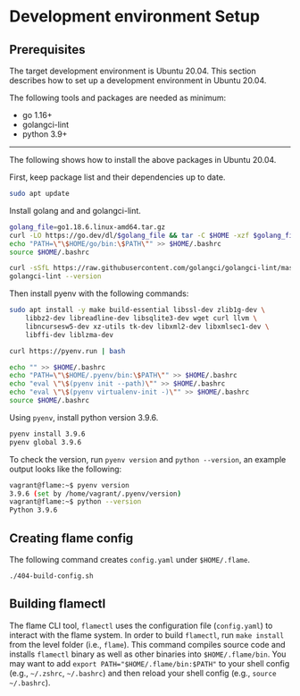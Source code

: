# Development environment Setup

## Prerequisites

The target development environment is Ubuntu 20.04. This section describes how to set up a development environment in Ubuntu 20.04.

The following tools and packages are needed as minimum:
- go 1.16+
- golangci-lint
- python 3.9+

---
The following shows how to install the above packages in Ubuntu 20.04.

First, keep package list and their dependencies up to date.
```bash
sudo apt update
```

Install golang and and golangci-lint.
```bash
golang_file=go1.18.6.linux-amd64.tar.gz
curl -LO https://go.dev/dl/$golang_file && tar -C $HOME -xzf $golang_file
echo "PATH=\"\$HOME/go/bin:\$PATH\"" >> $HOME/.bashrc
source $HOME/.bashrc

curl -sSfL https://raw.githubusercontent.com/golangci/golangci-lint/master/install.sh | sh -s -- -b $(go env GOPATH)/bin v1.49.0
golangci-lint --version
```

Then install pyenv with the following commands:
```bash
sudo apt install -y make build-essential libssl-dev zlib1g-dev \
    libbz2-dev libreadline-dev libsqlite3-dev wget curl llvm \
    libncursesw5-dev xz-utils tk-dev libxml2-dev libxmlsec1-dev \
    libffi-dev liblzma-dev

curl https://pyenv.run | bash

echo "" >> $HOME/.bashrc
echo "PATH=\"\$HOME/.pyenv/bin:\$PATH\"" >> $HOME/.bashrc
echo "eval \"\$(pyenv init --path)\"" >> $HOME/.bashrc
echo "eval \"\$(pyenv virtualenv-init -)\"" >> $HOME/.bashrc
source $HOME/.bashrc
```

Using `pyenv`, install python version 3.9.6.
```bash
pyenv install 3.9.6
pyenv global 3.9.6
```
To check the version, run `pyenv version` and `python --version`, an example output looks like the following:
```bash
vagrant@flame:~$ pyenv version
3.9.6 (set by /home/vagrant/.pyenv/version)
vagrant@flame:~$ python --version
Python 3.9.6
```

## Creating flame config
The following command creates `config.yaml` under `$HOME/.flame`.
```bash
./404-build-config.sh
```

## Building flamectl
The flame CLI tool, `flamectl` uses the configuration file (`config.yaml`) to interact with the flame system.
In order to build `flamectl`, run `make install` from the level folder (i.e., `flame`).
This command compiles source code and installs `flamectl` binary as well as other binaries into `$HOME/.flame/bin`.
You may want to add `export PATH="$HOME/.flame/bin:$PATH"` to your shell config (e.g., `~/.zshrc`, `~/.bashrc`) and then reload your shell config (e.g., `source ~/.bashrc`).